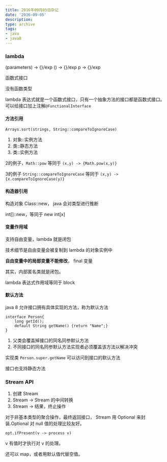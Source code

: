 ```yaml
---
title: 2016年09月05日杂记
date: '2016-09-05'
description:
type: archive
tags:
- java
- java8
---
```



### lambda

(parameters) -> {}/exp
() -> {}/exp
p -> {}/exp

函数式接口

没有函数类型

lambda 表达式就是一个函数式接口，只有一个抽象方法的接口都是函数式接口。可以给接口加上注解`@FunctionalInterface`


#### 方法引用

    Arrays.sort(strings, String::compareToIgnoreCase)

1. 对象::实例方法
2. 类::静态方法
3. 类::实例方法

2的例子，`Math::pow`  等同于 `(x,y) -> {Math.pow(x,y)}`

3的例子 `String::compareToIgnoreCase` 等同于 `(x,y) -> {x.compareToIgnoreCase(y)}` 

#### 构造器引用

构造对象 Class::new， java 会对类型进行推断

int[]::new，等同于 new int[x]

#### 变量作用域

支持自由变量，lambda 就是闭包

技术细节是自由变量会被复制到 lambda 的对象实例中

**自由变量中的局部变量不能修改**， final 变量

其实，内部匿名类就是闭包。

lambda 表达式作用域等同于 block


#### 默认方法

java 8 允许接口拥有具体实现的方法，称为默认方法

    interface Person{
        long getId();
        default String getName() {return "Name";}
    }

1. 父类会覆盖掉接口的同名同参默认方法
2. 不同接口的同名同参默认方法实现者必须覆盖该方法以解决冲突

实现类 `Person.super.getName` 可以访问到接口的默认方法

接口也支持静态方法

### Stream API

1. 创建 Stream
2. Stream -> Stream 的中间转换
3. Stream -> 结果，终止操作


对于非基本类型的聚合操作，最终返回接口， Stream 用 Optional<T> 来封装.Optional 对 null 值的处理比较友好。

    opt.ifPresent(v -> process v)

v 有值时才执行对 v 的处理。

还可以 map，或者用默认值代替空值。

